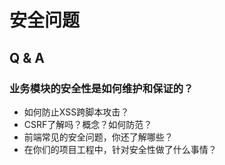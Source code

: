 # 安全问题

## Q & A

### 业务模块的安全性是如何维护和保证的？

* 如何防止XSS跨脚本攻击？
* CSRF了解吗？概念？如何防范？
* 前端常见的安全问题，你还了解哪些？
* 在你们的项目工程中，针对安全性做了什么事情？
